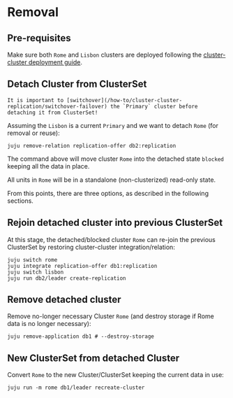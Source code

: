 # Removal

## Pre-requisites

Make sure both `Rome` and `Lisbon` clusters are deployed following the [cluster-cluster deployment guide](/how-to/cluster-cluster-replication/deploy).

## Detach Cluster from ClusterSet

```{important} 
It is important to [switchover](/how-to/cluster-cluster-replication/switchover-failover) the `Primary` cluster before detaching it from ClusterSet!
```

Assuming the `Lisbon` is a current `Primary` and we want to detach `Rome` (for removal or reuse):

```shell
juju remove-relation replication-offer db2:replication
```

The command above will move cluster `Rome` into the detached state `blocked` keeping all the data in place.

All units in `Rome` will be in a standalone (non-clusterized) read-only state.

From this points, there are three options, as described in the following sections.

## Rejoin detached cluster into previous ClusterSet

At this stage, the detached/blocked cluster `Rome` can re-join the previous ClusterSet by restoring cluster-cluster integration/relation:

```shell
juju switch rome
juju integrate replication-offer db1:replication
juju switch lisbon
juju run db2/leader create-replication
```

## Remove detached cluster

Remove no-longer necessary Cluster `Rome` (and destroy storage if Rome data is no longer necessary):

```shell
juju remove-application db1 # --destroy-storage
```

## New ClusterSet from detached Cluster

Convert `Rome` to the new Cluster/ClusterSet keeping the current data in use:

```shell
juju run -m rome db1/leader recreate-cluster
```

